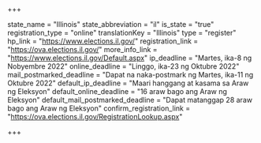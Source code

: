 +++

state_name = "Illinois"
state_abbreviation = "il"
is_state = "true"
registration_type = "online"
translationKey = "Illinois"
type = "register"
hp_link = "https://www.elections.il.gov/"
registration_link = "https://ova.elections.il.gov/"
more_info_link = "https://www.elections.il.gov/Default.aspx"
ip_deadline = "Martes, ika-8 ng Nobyembre 2022"
online_deadline = "Linggo, ika-23 ng Oktubre 2022"
mail_postmarked_deadline = "Dapat na naka-postmark ng Martes, ika-11 ng Oktubre 2022"
default_ip_deadline = "Maari hanggang at kasama sa  Araw ng Eleksyon"
default_online_deadline = "16 araw bago ang Araw ng Eleksyon"
default_mail_postmarked_deadline = "Dapat matanggap 28 araw bago ang Araw ng Eleksyon"
confirm_registration_link = "https://ova.elections.il.gov/RegistrationLookup.aspx"

+++